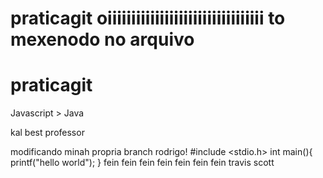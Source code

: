 # praticagit oiiiiiiiiiiiiiiiiiiiiiiiiiiiiiiiii to mexenodo no arquivo
# praticagit

Javascript > Java

kal best professor

modificando minah propria branch
rodrigo!
#include <stdio.h>
int main(){
    printf("hello world");
}
fein fein 
fein fein fein fein fein
travis scott 